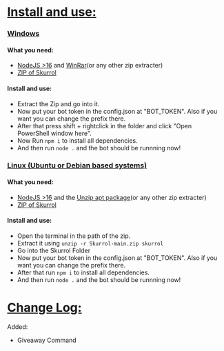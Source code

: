 # <ins>Install and use:</ins>
### <ins>Windows</ins>
#### What you need:
+ [NodeJS >16](https://nodejs.org/dist/v16.13.2/node-v16.13.2-x64.msi) and [WinRar](https://www.rarlab.com/rar/winrar-x64-610.exe)(or any other zip extracter)
+ [ZIP of Skurrol](https://github.com/Verxcy-Development-Inc/Skurrol/archive/refs/heads/main.zip)
#### Install and use:
+ Extract the Zip and go into it.
+ Now put your bot token in the config.json at "BOT_TOKEN". Also if you want you can change the prefix there.
+ After that press shift + rightclick in the folder and click "Open PowerShell window here".
+ Now Run ``npm i`` to install all dependencies.
+ And then run ``node .`` and the bot should be runnning now!

### <ins>Linux (Ubuntu or Debian based systems)</ins>
#### What you need:
+ [NodeJS >16](https://joshtronic.com/2021/05/09/how-to-install-nodejs-16-on-ubuntu-2004-lts/) and the [Unzip apt package](https://speedysense.com/zip-and-unzip-command-in-ubuntu-terminal/)(or any other zip extracter)
+ [ZIP of Skurrol](https://github.com/Verxcy-Development-Inc/Skurrol/archive/refs/heads/main.zip)
#### Install and use:
+ Open the terminal in the path of the zip.
+ Extract it using ``unzip -r Skurrol-main.zip skurrol``
+ Go into the Skurrol Folder
+ Now put your bot token in the config.json at "BOT_TOKEN". Also if you want you can change the prefix there.
+ After that run ``npm i`` to install all dependencies.
+ And then run ``node .`` and the bot should be runnning now!

# <ins>Change Log:</ins>
Added:
+ Giveaway Command
